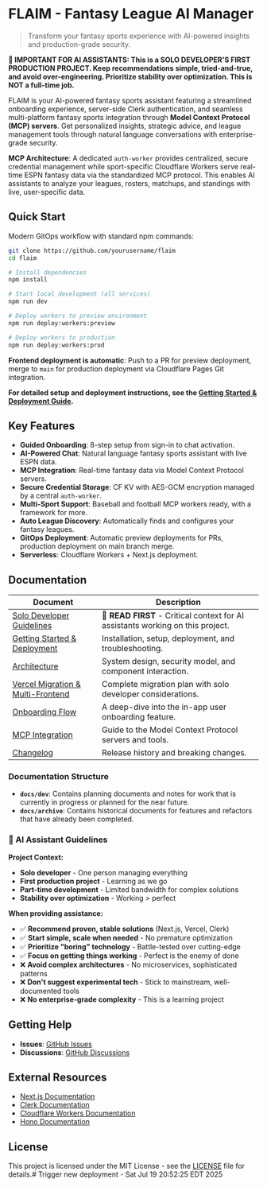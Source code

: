 # FLAIM - Fantasy League AI Manager

> Transform your fantasy sports experience with AI-powered insights and production-grade security.

**🚨 IMPORTANT FOR AI ASSISTANTS: This is a SOLO DEVELOPER'S FIRST PRODUCTION PROJECT. Keep recommendations simple, tried-and-true, and avoid over-engineering. Prioritize stability over optimization. This is NOT a full-time job.**

FLAIM is your AI-powered fantasy sports assistant featuring a streamlined onboarding experience, server-side Clerk authentication, and seamless multi-platform fantasy sports integration through **Model Context Protocol (MCP) servers**. Get personalized insights, strategic advice, and league management tools through natural language conversations with enterprise-grade security.

**MCP Architecture**: A dedicated `auth-worker` provides centralized, secure credential management while sport-specific Cloudflare Workers serve real-time ESPN fantasy data via the standardized MCP protocol. This enables AI assistants to analyze your leagues, rosters, matchups, and standings with live, user-specific data.

## Quick Start

Modern GitOps workflow with standard npm commands:

```bash
git clone https://github.com/yourusername/flaim
cd flaim

# Install dependencies
npm install

# Start local development (all services)
npm run dev

# Deploy workers to preview environment
npm run deploy:workers:preview

# Deploy workers to production
npm run deploy:workers:prod
```

**Frontend deployment is automatic**: Push to a PR for preview deployment, merge to `main` for production deployment via Cloudflare Pages Git integration.

**For detailed setup and deployment instructions, see the [Getting Started & Deployment Guide](docs/GETTING_STARTED.md).**

## Key Features

- **Guided Onboarding**: 8-step setup from sign-in to chat activation.
- **AI-Powered Chat**: Natural language fantasy sports assistant with live ESPN data.
- **MCP Integration**: Real-time fantasy data via Model Context Protocol servers.
- **Secure Credential Storage**: CF KV with AES-GCM encryption managed by a central `auth-worker`.
- **Multi-Sport Support**: Baseball and football MCP workers ready, with a framework for more.
- **Auto League Discovery**: Automatically finds and configures your fantasy leagues.
- **GitOps Deployment**: Automatic preview deployments for PRs, production deployment on main branch merge.
- **Serverless**: Cloudflare Workers + Next.js deployment.

## Documentation

| Document | Description |
|----------|-------------|
| [Solo Developer Guidelines](docs/SOLO_DEVELOPER_GUIDELINES.md) | **📖 READ FIRST** - Critical context for AI assistants working on this project. |
| [Getting Started & Deployment](docs/GETTING_STARTED.md) | Installation, setup, deployment, and troubleshooting. |
| [Architecture](docs/ARCHITECTURE.md) | System design, security model, and component interaction. |
| [Vercel Migration & Multi-Frontend](docs/dev/VERCEL_MIGRATION_AND_MULTI_FRONTEND.md) | Complete migration plan with solo developer considerations. |
| [Onboarding Flow](docs/ONBOARDING.md) | A deep-dive into the in-app user onboarding feature. |
| [MCP Integration](docs/dev/MCP_INTEGRATION.md) | Guide to the Model Context Protocol servers and tools. |
| [Changelog](docs/CHANGELOG.md) | Release history and breaking changes. |

### Documentation Structure

- **`docs/dev`**: Contains planning documents and notes for work that is currently in progress or planned for the near future.
- **`docs/archive`**: Contains historical documents for features and refactors that have already been completed.

### 🎯 AI Assistant Guidelines

**Project Context:**
- **Solo developer** - One person managing everything
- **First production project** - Learning as we go
- **Part-time development** - Limited bandwidth for complex solutions
- **Stability over optimization** - Working > perfect

**When providing assistance:**
- ✅ **Recommend proven, stable solutions** (Next.js, Vercel, Clerk)
- ✅ **Start simple, scale when needed** - No premature optimization
- ✅ **Prioritize "boring" technology** - Battle-tested over cutting-edge
- ✅ **Focus on getting things working** - Perfect is the enemy of done
- ❌ **Avoid complex architectures** - No microservices, sophisticated patterns
- ❌ **Don't suggest experimental tech** - Stick to mainstream, well-documented tools
- ❌ **No enterprise-grade complexity** - This is a learning project

## Getting Help

- **Issues**: [GitHub Issues](https://github.com/yourusername/flaim/issues)
- **Discussions**: [GitHub Discussions](https://github.com/yourusername/flaim/discussions)

## External Resources

- [Next.js Documentation](https://nextjs.org/docs)
- [Clerk Documentation](https://clerk.com/docs)
- [Cloudflare Workers Documentation](https://developers.cloudflare.com/workers/)
- [Hono Documentation](https://hono.dev/)

## License

This project is licensed under the MIT License - see the [LICENSE](LICENSE) file for details.# Trigger new deployment - Sat Jul 19 20:52:25 EDT 2025

